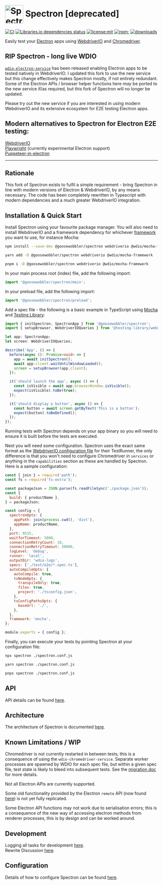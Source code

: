 # <img src="https://cloud.githubusercontent.com/assets/378023/15063284/cf544f2c-1383-11e6-9336-e13bd64b1694.png" width="60px" align="center" alt="Spectron icon"> Spectron [deprecated]

[![CI](https://github.com/goosewobbler/spectron/workflows/CI/badge.svg)](https://github.com/goosewobbler/spectron/actions)
[![Libraries.io dependencies status](https://img.shields.io/librariesio/release/github/goosewobbler/spectron)](https://libraries.io/github/goosewobbler/spectron) [![license:mit](https://img.shields.io/badge/license-mit-blue.svg)](https://opensource.org/licenses/MIT) [![npm:](https://img.shields.io/npm/v/@goosewobbler/spectron.svg)](https://www.npmjs.com/package/@goosewobbler/spectron) [![downloads](https://img.shields.io/npm/dm/@goosewobbler/spectron.svg)](https://www.npmjs.com/package/@goosewobbler/spectron)

Easily test your [Electron](http://electronjs.org) apps using [WebdriverIO](http://webdriver.io) and [Chromedriver](https://sites.google.com/chromium.org/driver/).

## RIP Spectron - long live WDIO

[`wdio-electron-service`](https://github.com/webdriverio-community/wdio-electron-service) has been released enabling Electron apps to be tested natively in WebdriverIO.  I updated this fork to use the new service but this change effectively makes Spectron mostly, if not entirely redundant.  Some of the Electron APIs / browser helper functions here *may* be ported to the new service if/as required, but this fork of Spectron will no longer be updated.

Please try out the new service if you are interested in using modern WebdriverIO and its extensive ecosystem for E2E testing Electron apps.

## Modern alternatives to Spectron for Electron E2E testing:

[WebdriverIO](https://webdriver.io) \
[Playwright](https://playwright.dev) (currently experimental Electron support) \
[Puppeteer-in-electron](https://github.com/TrevorSundberg/puppeteer-in-electron)

---

## Rationale

This fork of Spectron exists to fulfil a simple requirement - bring Spectron in line with modern versions of Electron & WebdriverIO, by any means necessary. The code has been completely rewritten in Typescript with modern dependencies and a much greater WebdriverIO integration.


## Installation & Quick Start

Install Spectron using your favourite package manager. You will also need to install WebdriverIO and a framework dependency for whichever [framework](https://webdriver.io/docs/frameworks/) you want to use, for instance Mocha:

```sh
npm install --save-dev @goosewobbler/spectron webdriverio @wdio/mocha-framework

yarn add -D @goosewobbler/spectron webdriverio @wdio/mocha-framework

pnpm i -D @goosewobbler/spectron webdriverio @wdio/mocha-framework
```

In your main process root (index) file, add the following import:

```ts
import '@goosewobbler/spectron/main';
```

In your preload file, add the following import:

```ts
import '@goosewobbler/spectron/preload';
```

Add a spec file - the following is a basic example in TypeScript using [Mocha](https://mochajs.org) and [Testing Library](https://testing-library.com/docs/webdriverio-testing-library/intro):

```ts
import { initSpectron, SpectronApp } from '@goosewobbler/spectron';
import { setupBrowser, WebdriverIOQueries } from '@testing-library/webdriverio';

let app: SpectronApp;
let screen: WebdriverIOQueries;

describe('App', () => {
  before(async (): Promise<void> => {
    app = await initSpectron();
    await app.client.waitUntilWindowLoaded();
    screen = setupBrowser(app.client);
  });

  it('should launch the app', async () => {
    const isVisible = await app.browserWindow.isVisible();
    expect(isVisible).toBe(true);
  });

  it('should display a button', async () => {
    const button = await screen.getByText('This is a button');
    expect(button).toBeDefined();
  });
});
```

Running tests with Spectron depends on your app binary so you will need to ensure it is built before the tests are executed.

Next you will need some configuration. Spectron uses the exact same format as the [WebdriverIO configuration file](https://webdriver.io/docs/configurationfile) for their TestRunner, the only difference is that you won't need to configure Chromedriver in `services` or anything in the `capabilities` section as these are handled by Spectron. Here is a sample configuration:

```js
const { join } = require('path');
const fs = require('fs-extra');

const packageJson = JSON.parse(fs.readFileSync('./package.json'));
const {
  build: { productName },
} = packageJson;

const config = {
  spectronOpts: {
    appPath: join(process.cwd(), 'dist'),
    appName: productName,
  },
  port: 9515,
  waitforTimeout: 5000,
  connectionRetryCount: 10,
  connectionRetryTimeout: 30000,
  logLevel: 'debug',
  runner: 'local',
  outputDir: 'wdio-logs',
  specs: ['./test/e2e/*.spec.ts'],
  autoCompileOpts: {
    autoCompile: true,
    tsNodeOpts: {
      transpileOnly: true,
      files: true,
      project: './tsconfig.json',
    },
    tsConfigPathsOpts: {
      baseUrl: './',
    },
  },
  framework: 'mocha',
};

module.exports = { config };
```

Finally, you can execute your tests by pointing Spectron at your configuration file:

```sh
npx spectron ./spectron.conf.js

yarn spectron ./spectron.conf.js

pnpx spectron ./spectron.conf.js
```

## API

API details can be found [here](docs/api.md).

## Architecture

The architecture of Spectron is documented [here](docs/architecture.md).

## Known Limitations / WIP

Chromedriver is not currently restarted in between tests; this is a consequence of using the `wdio-chromedriver-service`. Separate worker processes are spawned by WDIO for each spec file, but within a given spec file, test state is likely to bleed into subsequent tests. See the [migration doc](docs/migration.md#chromedriverrestartbehaviour) for more details.

Not all Electron APIs are currently supported.

Some old functionality provided by the Electron `remote` API (now found [here](https://github.com/electron/remote)) is not yet fully replicated.

Some Electron API functions may not work due to serialisation errors; this is a consequence of the new way of accessing electron methods from renderer processes, this is by design and can be worked around.

## Development

Logging all tasks for development [here](https://github.com/goosewobbler/spectron/projects/1). \
Rewrite Discussion [here](https://github.com/electron-userland/spectron/issues/1044).

## Configuration

Details of how to configure Spectron can be found [here](./docs/configuration.md).


